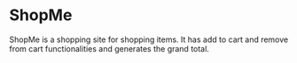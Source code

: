 # ShopMe
ShopMe is a shopping site for shopping items. It has add to cart and remove from cart functionalities and generates the grand total.
